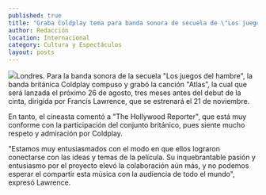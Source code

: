 ```yaml
---
published: true
title: "Graba Coldplay tema para banda sonora de secuela de \"Los juegos del hambre\""
author: Redacción
location: Internacional
category: Cultura y Espectáculos
layout: posts
---
```


![](http://i.imgur.com/i0v1Vuxm.jpg)Londres. Para la banda sonora de la secuela "Los juegos del hambre", la banda británica Coldplay compuso y grabó la canción "Atlas”, la cual que será lanzada el próximo 26 de agosto, tres meses antes del debut de la cinta, dirigida por Francis Lawrence, que se estrenará el 21 de noviembre.

En tanto, el cineasta comentó a "The Hollywood Reporter", que está muy conforme con la participación del conjunto británico, pues siente mucho respeto y admiración por Coldplay.

"Estamos muy entusiasmados con el modo en que ellos lograron conectarse con las ideas y temas de la película. Su inquebrantable pasión y entusiasmo por el proyecto elevó la colaboración aún más, y no podemos esperar el compartir esta música con la audiencia de todo el mundo", expresó Lawrence.
